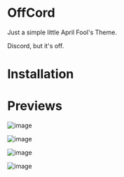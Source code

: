 # OffCord
Just a simple little April Fool's Theme.

Discord, but it's off.

# Installation 


# Previews 
![image](https://user-images.githubusercontent.com/72703954/113357435-01926d80-9312-11eb-93c1-6907a52c3a45.png)

![image](https://user-images.githubusercontent.com/72703954/113357198-95b00500-9311-11eb-8eae-adf79313fd18.png)

![image](https://user-images.githubusercontent.com/72703954/113357439-03f4c780-9312-11eb-8a64-65cfc17a1bf7.png)

![image](https://user-images.githubusercontent.com/72703954/113357488-166f0100-9312-11eb-90da-0e4454b8efb3.png)

